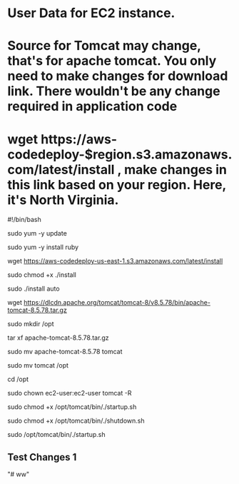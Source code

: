 
# User Data for EC2 instance. 
# Source for Tomcat may change, that's for apache tomcat. You only need to make changes for download link. There wouldn't be any change required in application code 
# wget https://aws-codedeploy-$region.s3.amazonaws.com/latest/install , make changes in this link based on your region. Here, it's North Virginia.
 
 #!/bin/bash

sudo yum -y update

sudo yum -y install ruby

wget https://aws-codedeploy-us-east-1.s3.amazonaws.com/latest/install

sudo chmod +x ./install

sudo ./install auto

wget https://dlcdn.apache.org/tomcat/tomcat-8/v8.5.78/bin/apache-tomcat-8.5.78.tar.gz

sudo mkdir /opt

tar xf apache-tomcat-8.5.78.tar.gz

sudo mv apache-tomcat-8.5.78 tomcat

sudo mv tomcat /opt

cd /opt

sudo chown ec2-user:ec2-user tomcat -R

sudo chmod +x /opt/tomcat/bin/./startup.sh

sudo chmod +x /opt/tomcat/bin/./shutdown.sh

sudo /opt/tomcat/bin/./startup.sh

## Test Changes 1

"# ww" 
